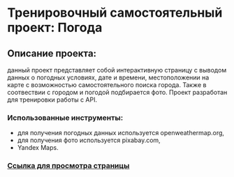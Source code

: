 # Тренировочный самостоятельный проект: Погода

## Описание проекта:
данный проект представляет собой интерактивную страницу c выводом данных о погодных условиях, дате и времени, местоположении на карте с возможностью самостоятельного поиска города. Также в соотвествии с городом и погодой подбирается фото.
Проект разработан для тренировки работы c API.

### Использованные инструменты:
* для получения погодных данных используется openweathermap.org,
* для получения фото используется pixabay.com,
* Yandex Maps.


### [Ссылка для просмотра страницы](https://aleksandra-shevchenko.github.io/weather/index.html)


